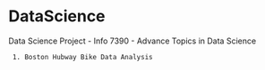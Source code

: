 # DataScience
Data Science Project -  Info 7390 - Advance Topics in Data Science
  
     1. Boston Hubway Bike Data Analysis
  

